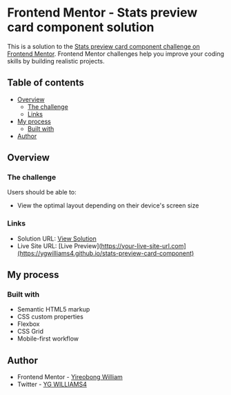 # Frontend Mentor - Stats preview card component solution

This is a solution to the [Stats preview card component challenge on Frontend Mentor](https://www.frontendmentor.io/challenges/stats-preview-card-component-8JqbgoU62). Frontend Mentor challenges help you improve your coding skills by building realistic projects. 

## Table of contents

- [Overview](#overview)
  - [The challenge](#the-challenge)
  - [Links](#links)
- [My process](#my-process)
  - [Built with](#built-with)
- [Author](#author)

## Overview

### The challenge

Users should be able to:

- View the optimal layout depending on their device's screen size

### Links

- Solution URL: [View Solution](https://your-solution-url.com)
- Live Site URL: [Live Preview](https://your-live-site-url.com](https://ygwilliams4.github.io/stats-preview-card-component)

## My process

### Built with

- Semantic HTML5 markup
- CSS custom properties
- Flexbox
- CSS Grid
- Mobile-first workflow

## Author

- Frontend Mentor - [Yireobong William](https://www.frontendmentor.io/profile/ygwilliams4)
- Twitter - [YG WILLIAMS4](https://www.twitter.com/ygwilliams4)
